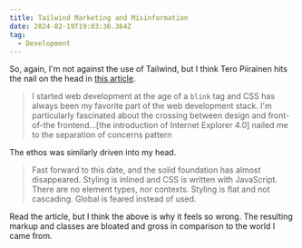 ```yaml
---
title: Tailwind Marketing and Misinformation
date: 2024-02-19T19:03:36.364Z
tag:
  - Development
---
```

So, again, I'm not against the use of Tailwind, but I think Tero Piirainen hits the nail on the head in [this article](https://nuejs.org/blog/tailwind-misinformation-engine/).

> I started web development at the age of a `blink` tag and CSS has always been my favorite part of the web development stack. I'm particularly fascinated about the crossing between design and front-of-the frontend...[the introduction of Internet Explorer 4.0] nailed me to the separation of concerns pattern

The ethos was similarly driven into my head.

> Fast forward to this date, and the solid foundation has almost disappeared. Styling is inlined and CSS is written with JavaScript. There are no element types, nor contexts. Styling is flat and not cascading. Global is feared instead of used.

Read the article, but I think the above is why it feels so wrong. The resulting markup and classes are bloated and gross in comparison to the world I came from.
